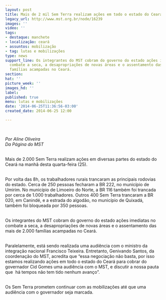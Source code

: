 ```yaml
---
layout: post
title: Mais de 2 mil Sem Terra realizam ações em todo o estado do Ceará
legacy_url: http://www.mst.org.br/node/16239
images: ''
video: ''
tags:
- destaque: manchete
- localização: ceará
- assuntos: mobilização
- tag: lutas e mobilizações
type: news
support_line: Os integrantes do MST cobram do governo do estado ações imediatas no
  combate a seca, a desapropriações de novas áreas e o assentamento das mais de 2.000
  famílias acampadas no Ceará.
section: 
hat: ''
picture_week: ''
images_hd: ''
label: 
published: true
menu: lutas e mobilizações
date: '2014-06-25T11:36:56-03:00'
created_date: 2014-06-25 12:00

---
```

<p>&nbsp;</p><p><em>Por Aline Oliveira<br>Da Página do MST</em></p><p><br>Mais de 2.000 Sem Terra realizam ações em diversas partes do estado do Ceará na manhã desta quarta-feira (25).</p><p><br>Por volta das 8h, os trabalhadores rurais trancaram as principais rodovias do estado. Cerca de 250 pessoas fecharam a BR 222, no município de Umirim. No município de Limoeiro do Norte, a BR 116 também foi trancada por cerca de 1.000 trabalhadores. Outros 400 Sem Terra trancaram a BR 020, em Canindé, e a estrada do algodão, no município de Quixadá, também foi bloqueada por 350 pessoas.</p><p><br>Os integrantes do MST cobram do governo do estado ações imediatas no combate a seca, a desapropriações de novas áreas e o assentamento das mais de 2.000 famílias acampadas no Ceará.</p><p><br>Paralelamente, está sendo realizada uma audiência com o ministro da integração nacional Francisco Teixeira. Entretanto, Genivando Santos, da coordenação do MST, acredita que “essa negociação não basta, por isso estamos realizando ações em todo o estado do Ceará para cobrar do governador Cid Gomes uma audiência com o MST, e discutir a nossa pauta que &nbsp;há tempos não tem tido nenhum avanço”.</p><p><br>Os Sem Terra prometem continuar com as mobilizações até que uma audiência com o governador seja marcada.</p><p>&nbsp;</p>

